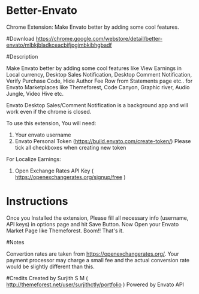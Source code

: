 # Better-Envato
Chrome Extension: Make Envato better by adding some cool features. 

#Download
https://chrome.google.com/webstore/detail/better-envato/mlbkjbladkceacbifjpgimbkibhgbadf


#Description

Make Envato better by adding some cool features like View Earnings in Local currency, Desktop Sales Notification, Desktop Comment Notification, Verify Purchase Code, Hide Author Fee Row from Statements page etc.. for Envato Marketplaces like Themeforest, Code Canyon, Graphic river, Audio Jungle, Video Hive etc.

Envato Desktop Sales/Comment Notification is a background app and will work even if the chrome is closed.

To use this extension, You will need:

1. Your envato username
2. Envato Personal Token (https://build.envato.com/create-token/) Please tick all checkboxes when creating new token

For Localize Earnings:
1. Open Exchange Rates API Key ( https://openexchangerates.org/signup/free )

# Instructions 
Once you Installed the extension, Please fill all necessary info (username, API keys) in options page and hit Save Button. Now Open your Envato Market Page like Themeforest. Boom!! That's it.

#Notes

Convertion rates are taken from https://openexchangerates.org/. Your payment processor may charge a small fee and the actual conversion rate would be slightly different than this. 

#Credits
Created by Surjith S M ( http://themeforest.net/user/surjithctly/portfolio )
Powered by Envato API